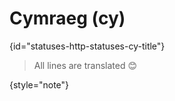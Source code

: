 # Cymraeg (cy)
{id="statuses-http-statuses-cy-title"}

> All lines are translated 😊
>
{style="note"}
